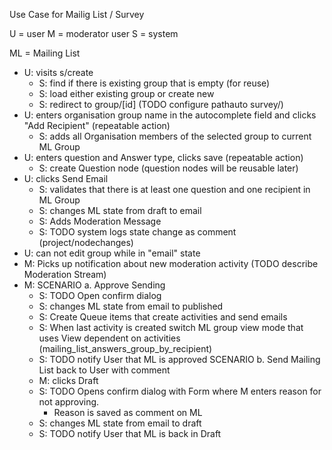 Use Case for Mailig List / Survey

U = user
M = moderator user
S = system

ML = Mailing List

- U: visits s/create
  - S: find if there is existing group that is empty (for reuse)
  - S: load either existing group or create new
  - S: redirect to group/[id] (TODO configure pathauto survey/)
- U: enters organisation group name in the autocomplete field and clicks "Add Recipient" (repeatable action)
  - S: adds all Organisation members of the selected group to current ML Group
- U: enters question and Answer type, clicks save (repeatable action)
  - S: create Question node (question nodes will be reusable later)
- U: clicks Send Email
  - S: validates that there is at least one question and one recipient in ML Group
  - S: changes ML state from draft to email
  - S: Adds Moderation Message
  - S: TODO system logs state change as comment (project/nodechanges)
- U: can not edit group while in "email" state
- M: Picks up notification about new moderation activity (TODO describe Moderation Stream)
- M: SCENARIO a. Approve Sending
  - S: TODO Open confirm dialog
  - S: changes ML state from email to published
  - S: Create Queue items that create activities and send emails
  - S: When last activity is created switch ML group view mode that uses View dependent on activities (mailing_list_answers_group_by_recipient)
  - S: TODO notify User that ML is approved
     SCENARIO b. Send Mailing List back to User with comment
  - M: clicks Draft
  - S: TODO Opens confirm dialog with Form where M enters reason for not approving.
    - Reason is saved as comment on ML
  - S: changes ML state from email to draft
  - S: TODO notify User that ML is back in Draft